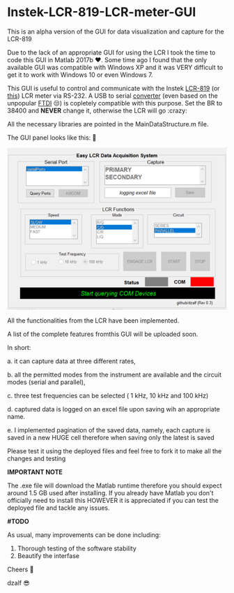 # Instek-LCR-819-LCR-meter-GUI
This is an alpha version of the GUI for data visualization and capture for the LCR-819

Due to the lack of an appropriate GUI for using the LCR I took the time to code this GUI in Matlab 2017b :heart:.  Some time ago I found that the only available GUI was compatible with Windows XP and it was VERY difficult to get it to work with Windows 10 or even Windows 7.

This GUI is useful to control and communicate with the Instek [LCR-819](https://www.csulb.edu/sites/default/files/groups/college-of-engineering/About/gwinstek_lcr_meter.pdf) (or [this](http://www.farnell.com/datasheets/1804014.pdf?_ga=2.140256308.620377038.1550777785-1665021690.1550777785)) LCR meter via RS-232. A USB to serial [converter](https://www.amazon.co.uk/dp/B0753HBT12/ref=asc_df_B0753HBT1258594860/?tag=googshopuk-21&creative=22146&creativeASIN=B0753HBT12&linkCode=df0&hvadid=309968313994&hvpos=1o3&hvnetw=g&hvrand=18098737753792326012&hvpone=&hvptwo=&hvqmt=&hvdev=c&hvdvcmdl=&hvlocint=&hvlocphy=9046639&hvtargid=pla-397003917010) (even based on the unpopular [FTDI](https://www.youtube.com/watch?v=eU66as4Bbds) :unamused:) is copletely compatible with this purpose. Set the BR to 38400 and **NEVER** change it, otherwise the LCR will go :crazy:

All the necessary libraries are pointed in the MainDataStructure.m file.

The GUI panel looks like this: :eyes:

![alt txt](https://github.com/dzalf/Instek-LCR-819-LCR-meter-GUI/blob/master/Rev03.png)

All the functionalities from the LCR have been implemented.

A list of the complete features fromthis GUI will be uploaded soon. 

In short: 

a. it can capture data at three different rates, 

b. all the permitted modes from the instrument are available and the circuit modes (serial and parallel), 

c. three test frequencies can be selected ( 1 kHz, 10 kHz and 100 kHz)

d. captured data is logged on an excel file upon saving wih an appropriate name. 

e. I implemented pagination of the saved data, namely, each capture is saved in a new HUGE cell therefore when saving only the latest is saved

Please test it using the deployed files and feel free to fork it to make all the changes and testing

**IMPORTANT NOTE**

The .exe file will download the Matlab runtime therefore you should expect around 1.5 GB used after installing. If you already have Matlab you don't officially need to install this HOWEVER it is appreciated if you can test the deployed file and tackle any issues.

**#TODO**

As usual, many improvements can be done including:

1. Thorough testing of the software stability
2. Beautify the interfase


Cheers :beer:


dzalf :sunglasses:

